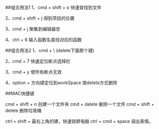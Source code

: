 ##组合用法1
1、cmd + shift + o 快速查找到文件

2、cmd +  shift + j 得到项目的位置

3、cmd + j 聚集到编辑器忠

4、ctrl + 6 输入函数名查找对应的函数

##组合用法2
1、cmd + \ (delete下面那个键)

2、cmd + 7 快速定位断点选择栏

3、cmd + y 使所有断点无效

4、option + 方向键定位到workSpace 按delete方式删除

##MAC快捷键

cmd + shift + n  创建一个文件夹 
cmd + delete 删除一个文件
cmd + shift + delete 删除垃圾桶

ctrl + shift + 最右上角的建，快速锁屏电脑
ctrl + cmd + space 调出表情。